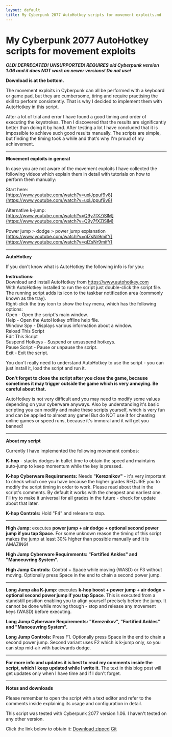 ```yaml
---
layout: default
title: My Cyberpunk 2077 AutoHotkey scripts for movement exploits.md
---
```


My Cyberpunk 2077 AutoHotkey scripts for movement exploits
====================================
***OLD! DEPRECATED! UNSUPPORTED! REQUIRES old Cyberpunk version 1.06 and it does NOT work on newer versions! Do not use!***  

**Download is at the bottom.**

The movement exploits in Cyberpunk can all be performed with a keyboard or game pad, but they are cumbersome, tiring and require practising the skill to perform consistently. That is why I decided to implement them with AutoHotkey in this script.

After a lot of trial and error I have found a good timing and order of executing the keystrokes. Then I discovered that the results are significantly better than doing it by hand. After testing a lot I have concluded that it is impossible to achieve such good results manually. The scripts are simple, but finding the timing took a while and that's why I'm proud of my achievement.

* * *

**Movement exploits in general**

In case you are not aware of the movement exploits I have collected the following videos which explain them in detail with tutorials on how to perform them manually:

Start here:  
[https://www.youtube.com/watch?v=uxlJppuf9v8](https://www.youtube.com/watch?v=uxlJppuf9v8)

Alternative k-jump:  
[https://www.youtube.com/watch?v=Q9y7fXZiSlM](https://www.youtube.com/watch?v=Q9y7fXZiSlM)

Power jump > dodge > power jump explanation  
[https://www.youtube.com/watch?v=qIZsNr9mifY](https://www.youtube.com/watch?v=qIZsNr9mifY)

* * *

**AutoHotkey**

If you don't know what is AutoHotkey the following info is for you:

**Instructions:**  
Download and install AutoHotkey from https://www.autohotkey.com  
With AutoHotkey installed to run the script just double-click the script file.  
The running script adds its icon to the taskbar notification area (commonly known as the tray).  
Right-click the tray icon to show the tray menu, which has the following options:  
    Open - Open the script's main window.  
    Help - Open the AutoHotkey offline help file.  
    Window Spy - Displays various information about a window.  
    Reload This Script  
    Edit This Script  
    Suspend Hotkeys - Suspend or unsuspend hotkeys.  
    Pause Script - Pause or unpause the script.  
    Exit - Exit the script.

You don't really need to understand AutoHotkey to use the script - you can just install it, load the script and run it.

**Don't forget to close the script after you close the game, because sometimes it may trigger outside the game which is very annoying. Be careful about that.**

AutoHotkey is not very difficult and you may need to modify some values depending on your cyberware anyways. Also by understanding it's basic scripting you can modify and make these scripts yourself, which is very fun and can be applied to almost any game! But do NOT use it for cheating online games or speed runs, because it's immoral and it will get you banned!

* * *

**About my script**

Currently I have implemented the following movement combos:

**K-hop** - stacks dodges in bullet time to obtain the speed and maintains auto-jump to keep momentum while the key is pressed. 

**K-hop Cyberware Requirements:** Needs **"Kereznikov"** - it's very important to check which one you have because the higher grades REQUIRE you to modify the script timing in order to work. Please read about that in the script's comments. By default it works with the cheapest and earliest one. I'll try to make it universal for all grades in the future - check for update about that later.

**K-hop Controls:** Hold "F4" and release to stop.

* * *

**High Jump:** executes **power jump + air dodge + optional second power jump if you tap Space.** For some unknown reason the timing of this script makes the jump at least 30% higher than possible manually and it is AMAZING!

**High Jump Cyberware Requirements: "Fortified Ankles" and "Manoeuvring System".**

**High Jump Controls:** Control + Space while moving (WASD) or F3 without moving. Optionally press Space in the end to chain a second power jump.

* * *

**Long Jump aka K-jump**: executes **k-hop boost + power jump + air dodge + optional second power jump if you tap Space**.  This is executed from a standstill position enabling you to align yourself precisely before the jump. It cannot be done while moving though - stop and release any movement keys (WASD) before executing.

**Long Jump Cyberware Requirements: "Kereznikov", "Fortified Ankles" and "Manoeuvring System".** 

**Long Jump Controls:** Press F1. Optionally press Space in the end to chain a second power jump. Second variant uses F2 which is k-jump only, so you can stop mid-air with backwards dodge.

* * *

**For more info and updates it is best to read my comments inside the script, which I keep updated while I write it.** The text in this blog post will get updates only when I have time and if I don't forget.

* * *

**Notes and downloads**

Please remember to open the script with a text editor and refer to the comments inside explaining its usage and configuration in detail. 

This script was tested with Cyberpunk 2077 version 1.06. I haven't tested on any other version.

Click the link below to obtain it:
[Download zipped](https://github.com/zloboslav/cyberpunk-scripts/archive/main.zip)
[Git](https://github.com/zloboslav/cyberpunk-scripts)

